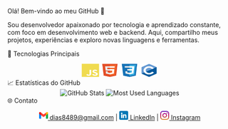 Olá! Bem-vindo ao meu GitHub 👋
<p>Sou desenvolvedor apaixonado por tecnologia e aprendizado constante, com foco em desenvolvimento web e backend. Aqui, compartilho meus projetos, experiências e exploro novas linguagens e ferramentas.</p>

📌 Tecnologias Principais
<div align="center"> <img src="https://raw.githubusercontent.com/devicons/devicon/master/icons/javascript/javascript-plain.svg" height="30" width="40" alt="JavaScript"> <img src="https://raw.githubusercontent.com/devicons/devicon/master/icons/html5/html5-original.svg" height="30" width="40" alt="HTML"> <img src="https://raw.githubusercontent.com/devicons/devicon/master/icons/css3/css3-original.svg" height="30" width="40" alt="CSS"> <img src="https://raw.githubusercontent.com/devicons/devicon/master/icons/c/c-original.svg" height="30" width="40" alt="C"> </div>
📈 Estatísticas do GitHub
<div align="center"> <img height="140em" src="https://github-readme-stats.vercel.app/api?username=Lucas-Dias-Soares&count_private=true&show_icons=true&theme=graywhite&hide_border=true" alt="GitHub Stats"> <img height="140em" src="https://github-readme-stats.vercel.app/api/top-langs/?username=Lucas-Dias-Soares&count_private=true&layout=compact&langs_count=6&theme=graywhite&hide_border=true" alt="Most Used Languages"> </div>
🌐 Contato
<p align="center"> <a href="mailto:dias8489@gmail.com"><img width="20" src="gmail.png" alt="Gmail"> dias8489@gmail.com</a> | <a href="https://www.linkedin.com/in/lucas-dias-soares-8b44a0228/"><img width="20" src="linkedin.png" alt="LinkedIn"> LinkedIn</a> | <a href="https://www.instagram.com/lucas_dias8489/"><img width="20" src="instagram.png" alt="Instagram"> Instagram</a> </p>
